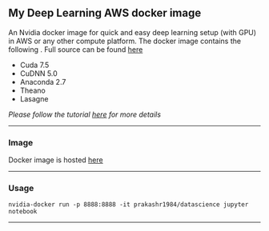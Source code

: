 
## My Deep Learning AWS docker image

An Nvidia docker image for quick and easy deep learning setup (with GPU) in AWS or any other compute platform.
The docker image contains the following . Full source can be found [here](https://github.com/prakashr1984/docker/tree/master/datascience)

* Cuda 7.5
* CuDNN 5.0
* Anaconda 2.7
* Theano
* Lasagne

*Please follow the tutorial [here](https://prakashr1984.github.io/notes/deep-learning-with-AWS) for more details*

---

### Image

Docker image is hosted [here](https://hub.docker.com/r/prakashr1984/datascience/)

---

### Usage

    nvidia-docker run -p 8888:8888 -it prakashr1984/datascience jupyter notebook

---
